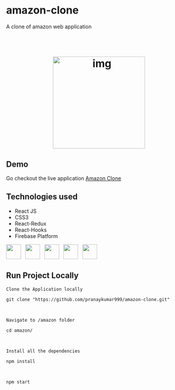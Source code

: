 # amazon-clone
A clone of amazon web application

<h1 align="center">
  <br>
  <img src="https://upload.wikimedia.org/wikipedia/commons/thumb/a/a9/Amazon_logo.svg/1280px-Amazon_logo.svg.png" alt="img" width="250">
</h1>

## Demo

Go checkout the live application <a href="https://clone-50fab.web.app/">Amazon Clone</a>



## Technologies used
* React JS
* CSS3
* React-Redux
* React-Hooks
* Firebase Platform

>
<img height="40" src="https://www.flaticon.com/svg/static/icons/svg/1216/1216733.svg">&nbsp;&nbsp;
    <img height="40" src="https://encrypted-tbn0.gstatic.com/images?q=tbn%3AANd9GcSSYXDgtUuX0KXITEzysyAq-gwLKRNalIEdUg&usqp=CAU">&nbsp;&nbsp;
    <img height="40" src="https://miro.medium.com/max/2800/0*U2DmhXYumRyXH6X1.png">&nbsp;&nbsp;
    <img height="40" src="https://raw.githubusercontent.com/alDuncanson/react-hooks-snippets/master/icon.png">&nbsp;&nbsp;
    <img height="40" src="https://www.gstatic.com/devrel-devsite/prod/vbd4700e58d826f0eab371eadc20e0e343567df356800794a790eebf2ac059db2/firebase/images/touchicon-180.png">&nbsp;&nbsp;


## Run Project Locally

```
Clone the Application locally

git clone "https://github.com/pranaykumar999/amazon-clone.git"



Navigate to /amazon folder

cd amazon/



Install all the dependencies

npm install 



npm start
```